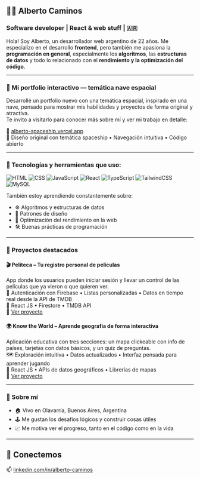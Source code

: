 ## 🧑‍💻 Alberto Caminos

### Software developer | React & web stuff | 🇦🇷

Hola! Soy Alberto, un desarrollador web argentino de 22 años. Me especializo en el desarrollo **frontend**, pero también me apasiona la **programación en general**, especialmente los **algoritmos**, las **estructuras de datos** y todo lo relacionado con el **rendimiento y la optimización del código**.

---

### 🌟 Mi portfolio interactivo — temática nave espacial

Desarrollé un portfolio nuevo con una temática espacial, inspirado en una nave, pensado para mostrar mis habilidades y proyectos de forma original y atractiva.  
Te invito a visitarlo para conocer más sobre mí y ver mi trabajo en detalle:

🔗 [alberto-spaceship.vercel.app](https://alberto-spaceship.vercel.app)  
🚀 Diseño original con temática spaceship • Navegación intuitiva • Código abierto  

---

### 🚀 Tecnologías y herramientas que uso:

![HTML](https://img.shields.io/badge/-HTML-E34F26?style=flat-square&logo=html5&logoColor=white)
![CSS](https://img.shields.io/badge/-CSS-1572B6?style=flat-square&logo=css3)
![JavaScript](https://img.shields.io/badge/-JavaScript-F7DF1E?style=flat-square&logo=javascript&logoColor=black)
![React](https://img.shields.io/badge/-React-61DAFB?style=flat-square&logo=react)
![TypeScript](https://img.shields.io/badge/TypeScript-3178C6?style=flat-square&logo=typescript&logoColor=white)
![TailwindCSS](https://img.shields.io/badge/Tailwind_CSS-06B6D4?style=flat-square&logo=tailwind-css&logoColor=white)
![MySQL](https://img.shields.io/badge/MySQL-4479A1?style=flat-square&logo=mysql&logoColor=white)

También estoy aprendiendo constantemente sobre:
- ⚙️ Algoritmos y estructuras de datos
- 🧠 Patrones de diseño
- 🔧 Optimización del rendimiento en la web
- 🛠️ Buenas prácticas de programación

---

### 📂 Proyectos destacados

#### 🎬 **Peliteca** – Tu registro personal de películas  
App donde los usuarios pueden iniciar sesión y llevar un control de las películas que ya vieron o que quieren ver.  
🍿 Autenticación con Firebase • Listas personalizadas • Datos en tiempo real desde la API de TMDB  
🔧 React JS • Firestore • TMDB API  
🔗 [Ver proyecto](https://tv-track-24.web.app/)


#### 🌍 **Know the World** – Aprende geografía de forma interactiva  
Aplicación educativa con tres secciones: un mapa clickeable con info de países, tarjetas con datos básicos, y un quiz de preguntas.  
🗺️ Exploración intuitiva • Datos actualizados • Interfaz pensada para aprender jugando  
🔧 React JS • APIs de datos geográficos • Librerías de mapas  
🔗 [Ver proyecto](https://know-the-world-three.vercel.app/)

---

### 📍 Sobre mí

- 🏠 Vivo en Olavarría, Buenos Aires, Argentina  
- 🕹️ Me gustan los desafíos lógicos y construir cosas útiles  
- 📈 Me motiva ver el progreso, tanto en el código como en la vida

---

## 🤝 Conectemos

📫 [linkedin.com/in/alberto-caminos](https://www.linkedin.com/in/alberto-caminos/)
